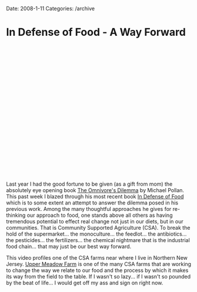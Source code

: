 Date: 2008-1-11
Categories: /archive

# In Defense of Food - A Way Forward

<object width="425" height="355"><param name="movie" value="http://www.youtube.com/v/nPh1S2bN4C8&rel=1"></param><param name="wmode" value="transparent"></param><embed src="http://www.youtube.com/v/nPh1S2bN4C8&rel=1" type="application/x-shockwave-flash" wmode="transparent" width="425" height="355"></embed></object>

Last year I had the good fortune to be given (as a gift from mom) the absolutely eye opening book <a href="http://www.amazon.com/Omnivores-Dilemma-Natural-History-Meals/dp/0143038583/ref=sr_1_2?ie=UTF8&amp;s=books&amp;qid=1200105410&amp;sr=1-2">The Omnivore's Dilemma</a> by Michael Pollan.  This past week I blazed through his most recent book <a href="http://www.amazon.com/exec/obidos/ASIN/1594201455/ref=nosim/librarythin08-20">In Defense of Food</a> which is to some extent an attempt to answer the dilemma posed in his previous work.  Among the many thoughtful approaches he gives for re-thinking our approach to food, one stands above all others as having tremendous potential to effect real change not just in our diets, but in our communities.  That is Community Supported Agriculture (CSA).  To break the hold of the supermarket... the monoculture... the feedlot... the antibiotics... the pesticides... the fertilizers... the chemical nightmare that is the industrial food chain... that may just be our best way forward.

This video profiles one of the CSA farms near where I live in Northern New Jersey. <a href="http://www.uppermeadowfarm.com">Upper Meadow Farm</a> is one of the many CSA farms that are working to change the way we relate to our food and the process by which it makes its way from the field to the table.  If I wasn't so lazy... if I wasn't so pounded by the beat of life... I would get off my ass and sign on right now.
